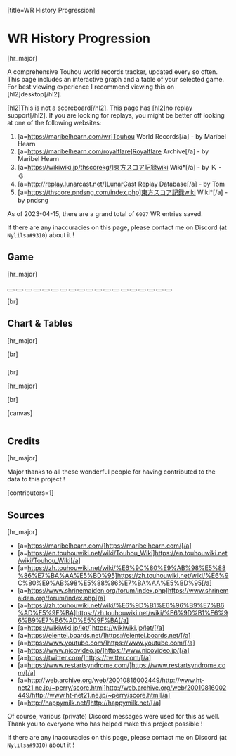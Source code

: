 [title=WR History Progression]
# WR History Progression
[hr_major]  


A comprehensive Touhou world records tracker, updated every so often. This page includes an interactive graph and a table of your selected game. For best viewing experience I recommend viewing this on [hl2]desktop[/hl2]. 

[hl2]This is not a scoreboard[/hl2]. This page has [hl2]no replay support[/hl2]. If you are looking for replays, you might be better off looking at one of the following websites:
1. [a=https://maribelhearn.com/wr]Touhou World Records[/a] - by Maribel Hearn
2. [a=https://maribelhearn.com/royalflare]Royalflare Archive[/a] - by Maribel Hearn
3. [a=https://wikiwiki.jp/thscorekg/]東方スコア記録wiki Wiki*[/a] - by Ｋ・Ｇ
4. [a=http://replay.lunarcast.net/]LunarCast Replay Database[/a] - by Tom
5. [a=https://thscore.pndsng.com/index.php]東方スコア記録wiki Wiki*[/a] - by pndsng

As of 2023-04-15, there are a grand total of ``6027`` WR entries saved.

If there are any inaccuracies on this page, please contact me on Discord (at ``Nylilsa#9310``) about it !

## Game
[hr_major]


<div id="wr-game-buttons">
    <button href="#/wr/th01" data-game="th01" class="card-game"><div></div><span></span><div></div><div></div><div></div></button>
    <button href="#/wr/th02" data-game="th02" class="card-game"><div></div><span></span><div></div><div></div><div></div></button>
    <button href="#/wr/th03" data-game="th03" class="card-game"><div></div><span></span><div></div><div></div><div></div></button>
    <button href="#/wr/th04" data-game="th04" class="card-game"><div></div><span></span><div></div><div></div><div></div></button>
    <button href="#/wr/th05" data-game="th05" class="card-game"><div></div><span></span><div></div><div></div><div></div></button>
    <button href="#/wr/th06" data-game="th06" class="card-game"><div></div><span></span><div></div><div></div><div></div></button>
    <button href="#/wr/th07" data-game="th07" class="card-game"><div></div><span></span><div></div><div></div><div></div></button>
    <button href="#/wr/th08" data-game="th08" class="card-game"><div></div><span></span><div></div><div></div><div></div></button>
    <button href="#/wr/th09" data-game="th09" class="card-game"><div></div><span></span><div></div><div></div><div></div></button>
    <button href="#/wr/th10" data-game="th10" class="card-game"><div></div><span></span><div></div><div></div><div></div></button>
    <button href="#/wr/th11" data-game="th11" class="card-game"><div></div><span></span><div></div><div></div><div></div></button>
    <button href="#/wr/th12" data-game="th12" class="card-game"><div></div><span></span><div></div><div></div><div></div></button>
    <button href="#/wr/th128" data-game="th128" class="card-game"><div></div><span></span><div></div><div></div><div></div></button>
    <button href="#/wr/th13" data-game="th13" class="card-game"><div></div><span></span><div></div><div></div><div></div></button>
    <button href="#/wr/th14" data-game="th14" class="card-game"><div></div><span></span><div></div><div></div><div></div></button>
    <button href="#/wr/th15" data-game="th15" class="card-game"><div></div><span></span><div></div><div></div><div></div></button>
    <button href="#/wr/th16" data-game="th16" class="card-game"><div></div><span></span><div></div><div></div><div></div></button>
    <button href="#/wr/th17" data-game="th17" class="card-game"><div></div><span></span><div></div><div></div><div></div></button>
    <button href="#/wr/th18" data-game="th18" class="card-game"><div></div><span></span><div></div><div></div><div></div></button>
</div>

[br]

## Chart & Tables
[hr_major]
<div id="wr-difficulty-buttons"></div>
[br]

<div id="wr-chart-wrapper"></div>
<div id="legend-toggle-all" style="min-height:10px"></div>
<div id="legend-container"></div>

[br]

[hr_major]

[br]

[canvas]

<section id='main-wr-tables' style="display: grid; justify-items: stretch; justify-content: center;">
<div id="wr-buttons"></div>
<div id="wr-tables"></div>
</section>


## Credits
[hr_major]

Major thanks to all these wonderful people for having contributed to the data to this project !

[contributors=1]

## Sources
[hr_major]

+ [a=https://maribelhearn.com/]https://maribelhearn.com/[/a]
+ [a=https://en.touhouwiki.net/wiki/Touhou_Wiki]https://en.touhouwiki.net/wiki/Touhou_Wiki[/a]
+ [a=https://zh.touhouwiki.net/wiki/%E6%9C%80%E9%AB%98%E5%88%86%E7%BA%AA%E5%BD%95]https://zh.touhouwiki.net/wiki/%E6%9C%80%E9%AB%98%E5%88%86%E7%BA%AA%E5%BD%95[/a]
+ [a=https://www.shrinemaiden.org/forum/index.php]https://www.shrinemaiden.org/forum/index.php[/a]
+ [a=https://zh.touhouwiki.net/wiki/%E6%9D%B1%E6%96%B9%E7%B6%AD%E5%9F%BA]https://zh.touhouwiki.net/wiki/%E6%9D%B1%E6%96%B9%E7%B6%AD%E5%9F%BA[/a]
+ [a=https://wikiwiki.jp/let/]https://wikiwiki.jp/let/[/a]
+ [a=https://eientei.boards.net/]https://eientei.boards.net/[/a]
+ [a=https://www.youtube.com/]https://www.youtube.com/[/a]
+ [a=https://www.nicovideo.jp/]https://www.nicovideo.jp/[/a]
+ [a=https://twitter.com/]https://twitter.com/[/a]
+ [a=https://www.restartsyndrome.com/]https://www.restartsyndrome.com/[/a]
+ [a=http://web.archive.org/web/20010816002449/http://www.ht-net21.ne.jp/~perry/score.html]http://web.archive.org/web/20010816002449/http://www.ht-net21.ne.jp/~perry/score.html[/a]
+ [a=http://happymilk.net/]http://happymilk.net/[/a]


Of course, various (private) Discord messages were used for this as well. Thank you to everyone who has helped make this project possible !

If there are any inaccuracies on this page, please contact me on Discord (at ``Nylilsa#9310``) about it !



